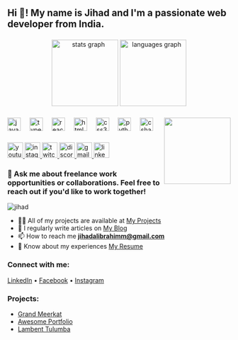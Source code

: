 <h2 align="left">Hi 👋! My name is Jihad and I'm a passionate web developer from India.</h2>

###

<div align="center">
  <img src="https://github-readme-stats.vercel.app/api?username=jihado-i&hide_title=false&hide_rank=false&show_icons=true&include_all_commits=true&count_private=true&disable_animations=false&theme=dracula&locale=en&hide_border=false" height="150" alt="stats graph" />
  <img src="https://github-readme-stats.vercel.app/api/top-langs?username=jihado-i&locale=en&hide_title=false&layout=compact&card_width=320&langs_count=5&theme=dracula&hide_border=false" height="150" alt="languages graph" />
</div>

###

<img align="right" height="150" src="https://i.imgflip.com/65efzo.gif" />

###

<div align="left">
  <img src="https://cdn.jsdelivr.net/gh/devicons/devicon/icons/javascript/javascript-original.svg" height="30" alt="javascript logo" />
  <img width="12" />
  <img src="https://cdn.jsdelivr.net/gh/devicons/devicon/icons/typescript/typescript-original.svg" height="30" alt="typescript logo" />
  <img width="12" />
  <img src="https://cdn.jsdelivr.net/gh/devicons/devicon/icons/react/react-original.svg" height="30" alt="react logo" />
  <img width="12" />
  <img src="https://cdn.jsdelivr.net/gh/devicons/devicon/icons/html5/html5-original.svg" height="30" alt="html5 logo" />
  <img width="12" />
  <img src="https://cdn.jsdelivr.net/gh/devicons/devicon/icons/css3/css3-original.svg" height="30" alt="css3 logo" />
  <img width="12" />
  <img src="https://cdn.jsdelivr.net/gh/devicons/devicon/icons/python/python-original.svg" height="30" alt="python logo" />
  <img width="12" />
  <img src="https://cdn.jsdelivr.net/gh/devicons/devicon/icons/csharp/csharp-original.svg" height="30" alt="csharp logo" />
</div>

###

<div align="left">
  <a href="https://youtube.com/yourchannel" target="_blank">
    <img src="https://img.shields.io/static/v1?message=Youtube&logo=youtube&label=&color=FF0000&logoColor=white&labelColor=&style=for-the-badge" height="35" alt="youtube logo" />
  </a>
  <a href="https://instagram.com/yourusername" target="_blank">
    <img src="https://img.shields.io/static/v1?message=Instagram&logo=instagram&label=&color=E4405F&logoColor=white&labelColor=&style=for-the-badge" height="35" alt="instagram logo" />
  </a>
  <a href="https://twitch.tv/yourusername" target="_blank">
    <img src="https://img.shields.io/static/v1?message=Twitch&logo=twitch&label=&color=9146FF&logoColor=white&labelColor=&style=for-the-badge" height="35" alt="twitch logo" />
  </a>
  <a href="https://discord.com/invite/yourcode" target="_blank">
    <img src="https://img.shields.io/static/v1?message=Discord&logo=discord&label=&color=7289DA&logoColor=white&labelColor=&style=for-the-badge" height="35" alt="discord logo" />
  </a>
  <a href="mailto:jihadalibrahimm@gmail.com">
    <img src="https://img.shields.io/static/v1?message=Gmail&logo=gmail&label=&color=D14836&logoColor=white&labelColor=&style=for-the-badge" height="35" alt="gmail logo" />
  </a>
  <a href="https://linkedin.com/in/jihad-alibrahim" target="_blank">
    <img src="https://img.shields.io/static/v1?message=LinkedIn&logo=linkedin&label=&color=0077B5&logoColor=white&labelColor=&style=for-the-badge" height="35" alt="linkedin logo" />
  </a>
</div>

###

<h3 align="left">💬 Ask me about freelance work opportunities or collaborations. Feel free to reach out if you'd like to work together!</h3>

<p align="left"> <img src="https://komarev.com/ghpvc/?username=jihado-i&label=Profile%20views&color=0e75b6&style=flat" alt="jihad" /> </p>

- 👨‍💻 All of my projects are available at [My Projects](https://github.com/jihado-i)
- 📝 I regularly write articles on [My Blog](https://jihado.com/)
- 📫 How to reach me **jihadalibrahimm@gmail.com**
- 📄 Know about my experiences [My Resume](https://jihado.com/)

###

<h3 align="left">Connect with me:</h3>
<p align="left">
  <a href="https://linkedin.com/in/jihad-alibrahim" target="blank">LinkedIn</a> •
  <a href="https://www.facebook.com/profile.php?id=100092865439805" target="blank">Facebook</a> •
  <a href="https://instagram.com/jihad_elibrahimm" target="blank">Instagram</a>
</p>

<h3 align="left">Projects:</h3>
<ul>
  <li><a href="https://grand-meerkat-cc92b1.netlify.app/">Grand Meerkat</a></li>
  <li><a href="https://jihado-i.github.io/AwesomePortfolio/">Awesome Portfolio</a></li>
  <li><a href="https://lambent-tulumba-afbeec.netlify.app/">Lambent Tulumba</a></li>
</ul>
